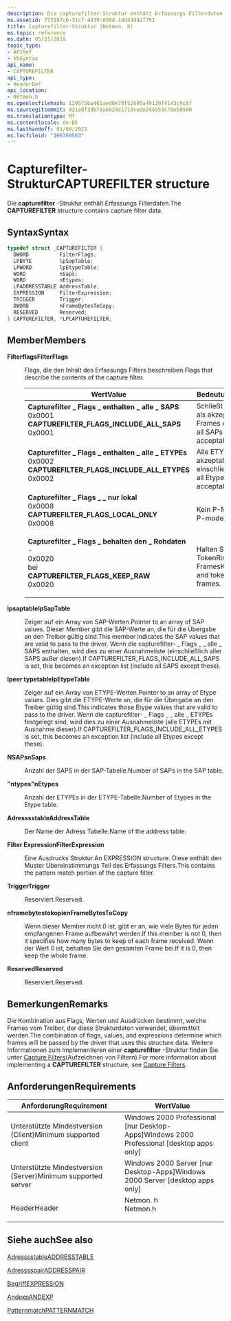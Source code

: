 ```yaml
---
description: Die capturefilter-Struktur enthält Erfassungs Filterdaten.
ms.assetid: 773187c6-31c7-4439-850d-1dd43d42f701
title: Capturefilter-Struktur (Netmon. h)
ms.topic: reference
ms.date: 05/31/2018
topic_type:
- APIRef
- kbSyntax
api_name:
- CAPTUREFILTER
api_type:
- HeaderDef
api_location:
- Netmon.h
ms.openlocfilehash: 129575ba401aed0e78f52695a49139f4143c9c87
ms.sourcegitcommit: 831e8f3db78ab820e1710cede244553c70e50500
ms.translationtype: MT
ms.contentlocale: de-DE
ms.lasthandoff: 01/08/2021
ms.locfileid: "106358563"
---
```

# <a name="capturefilter-structure"></a><span data-ttu-id="82850-103">Capturefilter-Struktur</span><span class="sxs-lookup"><span data-stu-id="82850-103">CAPTUREFILTER structure</span></span>

<span data-ttu-id="82850-104">Die **capturefilter** -Struktur enthält Erfassungs Filterdaten.</span><span class="sxs-lookup"><span data-stu-id="82850-104">The **CAPTUREFILTER** structure contains capture filter data.</span></span>

## <a name="syntax"></a><span data-ttu-id="82850-105">Syntax</span><span class="sxs-lookup"><span data-stu-id="82850-105">Syntax</span></span>


```C++
typedef struct _CAPTUREFILTER {
  DWORD          FilterFlags;
  LPBYTE         lpSapTable;
  LPWORD         lpEtypeTable;
  WORD           nSaps;
  WORD           nEtypes;
  LPADDRESSTABLE AddressTable;
  EXPRESSION     FilterExpression;
  TRIGGER        Trigger;
  DWORD          nFrameBytesToCopy;
  RESERVED       Reserved;
} CAPTUREFILTER, *LPCAPTUREFILTER;
```



## <a name="members"></a><span data-ttu-id="82850-106">Member</span><span class="sxs-lookup"><span data-stu-id="82850-106">Members</span></span>

<dl> <dt>

<span data-ttu-id="82850-107">**Filterflags**</span><span class="sxs-lookup"><span data-stu-id="82850-107">**FilterFlags**</span></span>
</dt> <dd>

<span data-ttu-id="82850-108">Flags, die den Inhalt des Erfassungs Filters beschreiben.</span><span class="sxs-lookup"><span data-stu-id="82850-108">Flags that describe the contents of the capture filter.</span></span>



| <span data-ttu-id="82850-109">Wert</span><span class="sxs-lookup"><span data-stu-id="82850-109">Value</span></span>                                                                                                                                                                                                                                                                                                   | <span data-ttu-id="82850-110">Bedeutung</span><span class="sxs-lookup"><span data-stu-id="82850-110">Meaning</span></span>                                             |
|---------------------------------------------------------------------------------------------------------------------------------------------------------------------------------------------------------------------------------------------------------------------------------------------------------|-----------------------------------------------------|
| <span id="CAPTUREFILTER_FLAGS_INCLUDE_ALL_SAPS"></span><span id="capturefilter_flags_include_all_saps"></span><dl> <span data-ttu-id="82850-111"><dt>**Capturefilter \_ Flags \_ enthalten \_ alle \_ SAPS**</dt> <dt>0x0001</dt></span><span class="sxs-lookup"><span data-stu-id="82850-111"><dt>**CAPTUREFILTER\_FLAGS\_INCLUDE\_ALL\_SAPS**</dt> <dt>0x0001</dt></span></span> </dl>       | <span data-ttu-id="82850-112">Schließt alle SAPS als akzeptable Frames ein.</span><span class="sxs-lookup"><span data-stu-id="82850-112">Includes all SAPs as acceptable frames.</span></span><br/>  |
| <span id="CAPTUREFILTER_FLAGS_INCLUDE_ALL_ETYPES"></span><span id="capturefilter_flags_include_all_etypes"></span><dl> <span data-ttu-id="82850-113"><dt>**Capturefilter \_ Flags \_ enthalten \_ alle \_ ETYPEs**</dt> <dt>0x0002</dt></span><span class="sxs-lookup"><span data-stu-id="82850-113"><dt>**CAPTUREFILTER\_FLAGS\_INCLUDE\_ALL\_ETYPES**</dt> <dt>0x0002</dt></span></span> </dl> | <span data-ttu-id="82850-114">Alle ETYPEs als akzeptable Frames einschließen.</span><span class="sxs-lookup"><span data-stu-id="82850-114">Include all Etypes as acceptable frames.</span></span><br/> |
| <span id="CAPTUREFILTER_FLAGS_LOCAL_ONLY"></span><span id="capturefilter_flags_local_only"></span><dl> <span data-ttu-id="82850-115"><dt>**Capturefilter \_ Flags \_ \_ nur lokal**</dt> <dt>0x0008</dt></span><span class="sxs-lookup"><span data-stu-id="82850-115"><dt>**CAPTUREFILTER\_FLAGS\_LOCAL\_ONLY**</dt> <dt>0x0008</dt></span></span> </dl>                          | <span data-ttu-id="82850-116">Kein P-Modus</span><span class="sxs-lookup"><span data-stu-id="82850-116">No P-mode</span></span><br/>                                |
| <span id="CAPTUREFILTER_FLAGS_KEEP_RAW"></span><span id="capturefilter_flags_keep_raw"></span><dl> <span data-ttu-id="82850-117"><dt>**Capturefilter \_ Flags \_ behalten den \_ Rohdaten**</dt> - <dt>0x0020</dt> bei</span><span class="sxs-lookup"><span data-stu-id="82850-117"><dt>**CAPTUREFILTER\_FLAGS\_KEEP\_RAW**</dt> <dt>0x0020</dt></span></span> </dl>                                | <span data-ttu-id="82850-118">Halten Sie SMT-und TokenRing-Mac-Frames</span><span class="sxs-lookup"><span data-stu-id="82850-118">Keep SMT and token ring MAC frames.</span></span><br/>      |



 

</dd> <dt>

<span data-ttu-id="82850-119">**lpsaptable**</span><span class="sxs-lookup"><span data-stu-id="82850-119">**lpSapTable**</span></span>
</dt> <dd>

<span data-ttu-id="82850-120">Zeiger auf ein Array von SAP-Werten.</span><span class="sxs-lookup"><span data-stu-id="82850-120">Pointer to an array of SAP values.</span></span> <span data-ttu-id="82850-121">Dieser Member gibt die SAP-Werte an, die für die Übergabe an den Treiber gültig sind.</span><span class="sxs-lookup"><span data-stu-id="82850-121">This member indicates the SAP values that are valid to pass to the driver.</span></span> <span data-ttu-id="82850-122">Wenn die capturefilter- \_ Flags \_ \_ alle \_ SAPS enthalten, wird dies zu einer Ausnahmeliste (einschließlich aller SAPS außer diesen).</span><span class="sxs-lookup"><span data-stu-id="82850-122">If CAPTUREFILTER\_FLAGS\_INCLUDE\_ALL\_SAPS is set, this becomes an exception list (include all SAPS except these).</span></span>

</dd> <dt>

<span data-ttu-id="82850-123">**lpeer typetable**</span><span class="sxs-lookup"><span data-stu-id="82850-123">**lpEtypeTable**</span></span>
</dt> <dd>

<span data-ttu-id="82850-124">Zeiger auf ein Array von ETYPE-Werten.</span><span class="sxs-lookup"><span data-stu-id="82850-124">Pointer to an array of Etype values.</span></span> <span data-ttu-id="82850-125">Dies gibt die ETYPE-Werte an, die für die Übergabe an den Treiber gültig sind.</span><span class="sxs-lookup"><span data-stu-id="82850-125">This indicates those Etype values that are valid to pass to the driver.</span></span> <span data-ttu-id="82850-126">Wenn die capturefilter- \_ Flags \_ \_ alle \_ ETYPEs festgelegt sind, wird dies zu einer Ausnahmeliste (alle ETYPEs mit Ausnahme dieser).</span><span class="sxs-lookup"><span data-stu-id="82850-126">If CAPTUREFILTER\_FLAGS\_INCLUDE\_ALL\_ETYPES is set, this becomes an exception list (include all Etypes except these).</span></span>

</dd> <dt>

<span data-ttu-id="82850-127">**NSAPs**</span><span class="sxs-lookup"><span data-stu-id="82850-127">**nSaps**</span></span>
</dt> <dd>

<span data-ttu-id="82850-128">Anzahl der SAPS in der SAP-Tabelle.</span><span class="sxs-lookup"><span data-stu-id="82850-128">Number of SAPs in the SAP table.</span></span>

</dd> <dt>

<span data-ttu-id="82850-129">**"ntypes"**</span><span class="sxs-lookup"><span data-stu-id="82850-129">**nEtypes**</span></span>
</dt> <dd>

<span data-ttu-id="82850-130">Anzahl der ETYPEs in der ETYPE-Tabelle.</span><span class="sxs-lookup"><span data-stu-id="82850-130">Number of Etypes in the Etype table.</span></span>

</dd> <dt>

<span data-ttu-id="82850-131">**Adresssstable**</span><span class="sxs-lookup"><span data-stu-id="82850-131">**AddressTable**</span></span>
</dt> <dd>

<span data-ttu-id="82850-132">Der Name der Adress Tabelle.</span><span class="sxs-lookup"><span data-stu-id="82850-132">Name of the address table.</span></span>

</dd> <dt>

<span data-ttu-id="82850-133">**Filter Expression**</span><span class="sxs-lookup"><span data-stu-id="82850-133">**FilterExpression**</span></span>
</dt> <dd>

<span data-ttu-id="82850-134">Eine Ausdrucks Struktur.</span><span class="sxs-lookup"><span data-stu-id="82850-134">An EXPRESSION structure.</span></span> <span data-ttu-id="82850-135">Diese enthält den Muster Übereinstimmungs Teil des Erfassungs Filters.</span><span class="sxs-lookup"><span data-stu-id="82850-135">This contains the pattern match portion of the capture filter.</span></span>

</dd> <dt>

<span data-ttu-id="82850-136">**Trigger**</span><span class="sxs-lookup"><span data-stu-id="82850-136">**Trigger**</span></span>
</dt> <dd>

<span data-ttu-id="82850-137">Reserviert.</span><span class="sxs-lookup"><span data-stu-id="82850-137">Reserved.</span></span>

</dd> <dt>

<span data-ttu-id="82850-138">**nframebytestokopie**</span><span class="sxs-lookup"><span data-stu-id="82850-138">**nFrameBytesToCopy**</span></span>
</dt> <dd>

<span data-ttu-id="82850-139">Wenn dieser Member nicht 0 ist, gibt er an, wie viele Bytes für jeden empfangenen Frame aufbewahrt werden.</span><span class="sxs-lookup"><span data-stu-id="82850-139">If this member is not 0, then it specifies how many bytes to keep of each frame received.</span></span> <span data-ttu-id="82850-140">Wenn der Wert 0 ist, behalten Sie den gesamten Frame bei.</span><span class="sxs-lookup"><span data-stu-id="82850-140">If it is 0, then keep the whole frame.</span></span>

</dd> <dt>

<span data-ttu-id="82850-141">**Reserved**</span><span class="sxs-lookup"><span data-stu-id="82850-141">**Reserved**</span></span>
</dt> <dd>

<span data-ttu-id="82850-142">Reserviert.</span><span class="sxs-lookup"><span data-stu-id="82850-142">Reserved.</span></span>

</dd> </dl>

## <a name="remarks"></a><span data-ttu-id="82850-143">Bemerkungen</span><span class="sxs-lookup"><span data-stu-id="82850-143">Remarks</span></span>

<span data-ttu-id="82850-144">Die Kombination aus Flags, Werten und Ausdrücken bestimmt, welche Frames vom Treiber, der diese Strukturdaten verwendet, übermittelt werden.</span><span class="sxs-lookup"><span data-stu-id="82850-144">The combination of flags, values, and expressions determine which frames will be passed by the driver that uses this structure data.</span></span> <span data-ttu-id="82850-145">Weitere Informationen zum Implementieren einer **capturefilter** -Struktur finden Sie unter [Capture Filters](capture-filters.md)(Aufzeichnen von Filtern).</span><span class="sxs-lookup"><span data-stu-id="82850-145">For more information about implementing a **CAPTUREFILTER** structure, see [Capture Filters](capture-filters.md).</span></span>

## <a name="requirements"></a><span data-ttu-id="82850-146">Anforderungen</span><span class="sxs-lookup"><span data-stu-id="82850-146">Requirements</span></span>



| <span data-ttu-id="82850-147">Anforderung</span><span class="sxs-lookup"><span data-stu-id="82850-147">Requirement</span></span> | <span data-ttu-id="82850-148">Wert</span><span class="sxs-lookup"><span data-stu-id="82850-148">Value</span></span> |
|-------------------------------------|-------------------------------------------------------------------------------------|
| <span data-ttu-id="82850-149">Unterstützte Mindestversion (Client)</span><span class="sxs-lookup"><span data-stu-id="82850-149">Minimum supported client</span></span><br/> | <span data-ttu-id="82850-150">Windows 2000 Professional \[nur Desktop-Apps\]</span><span class="sxs-lookup"><span data-stu-id="82850-150">Windows 2000 Professional \[desktop apps only\]</span></span><br/>                          |
| <span data-ttu-id="82850-151">Unterstützte Mindestversion (Server)</span><span class="sxs-lookup"><span data-stu-id="82850-151">Minimum supported server</span></span><br/> | <span data-ttu-id="82850-152">Windows 2000 Server \[nur Desktop-Apps\]</span><span class="sxs-lookup"><span data-stu-id="82850-152">Windows 2000 Server \[desktop apps only\]</span></span><br/>                                |
| <span data-ttu-id="82850-153">Header</span><span class="sxs-lookup"><span data-stu-id="82850-153">Header</span></span><br/>                   | <dl> <span data-ttu-id="82850-154"><dt>Netmon. h</dt></span><span class="sxs-lookup"><span data-stu-id="82850-154"><dt>Netmon.h</dt></span></span> </dl> |



## <a name="see-also"></a><span data-ttu-id="82850-155">Siehe auch</span><span class="sxs-lookup"><span data-stu-id="82850-155">See also</span></span>

<dl> <dt>

[<span data-ttu-id="82850-156">Adresssstable</span><span class="sxs-lookup"><span data-stu-id="82850-156">ADDRESSTABLE</span></span>](addresstable.md)
</dt> <dt>

[<span data-ttu-id="82850-157">Adresssspair</span><span class="sxs-lookup"><span data-stu-id="82850-157">ADDRESSPAIR</span></span>](addresspair.md)
</dt> <dt>

[<span data-ttu-id="82850-158">Begriff</span><span class="sxs-lookup"><span data-stu-id="82850-158">EXPRESSION</span></span>](expression.md)
</dt> <dt>

[<span data-ttu-id="82850-159">Andexp</span><span class="sxs-lookup"><span data-stu-id="82850-159">ANDEXP</span></span>](andexp.md)
</dt> <dt>

[<span data-ttu-id="82850-160">Patternmatch</span><span class="sxs-lookup"><span data-stu-id="82850-160">PATTERNMATCH</span></span>](patternmatch.md)
</dt> </dl>

 

 




